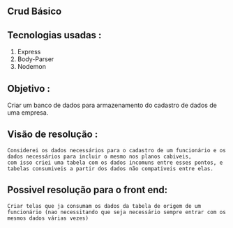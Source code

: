 ## Crud Básico 

## Tecnologias usadas :
  1. Express
  2. Body-Parser
  3. Nodemon
 
 ## Objetivo :
  Criar um banco de dados para armazenamento do cadastro de dados de uma empresa. 
  
  ## Visão de resolução :
    Considerei os dados necessários para o cadastro de um funcionário e os dados necessários para incluir o mesmo nos planos cabiveis,
    com isso criei uma tabela com os dados incomuns entre esses pontos, e tabelas consumiveis a partir dos dados não compativeis entre elas. 
    
  ## Possivel resolução para o front end: 
    Criar telas que ja consumam os dados da tabela de origem de um funcionário (nao necessitando que seja necessário sempre entrar com os mesmos dados várias vezes)
    
   
   
